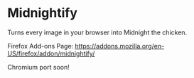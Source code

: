 # Midnightify
Turns every image in your browser into Midnight the chicken.

Firefox Add-ons Page: https://addons.mozilla.org/en-US/firefox/addon/midnightify/

Chromium port soon!
